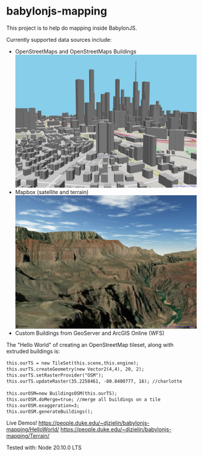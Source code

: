 # babylonjs-mapping
This project is to help do mapping inside BabylonJS. 

Currently supported data sources include:
* OpenStreetMaps and OpenStreetMaps Buildings
![lots of gray buildings on top of map of roads](https://raw.githubusercontent.com/djzielin/babylonjs-mapping/main/doc/charlotte.jpg "Open Street Maps Demo")
* Mapbox (satellite and terrain)
![grand canyon with river at bottom](https://raw.githubusercontent.com/djzielin/babylonjs-mapping/main/doc/grand_canyon.jpg "Mapbox Terrain Demo")
* Custom Buildings from GeoServer and ArcGIS Online (WFS)

The "Hello World" of creating an OpenStreetMap tileset, along with extruded buildings is:

```
this.ourTS = new TileSet(this.scene,this.engine);
this.ourTS.createGeometry(new Vector2(4,4), 20, 2);
this.ourTS.setRasterProvider("OSM");
this.ourTS.updateRaster(35.2258461, -80.8400777, 16); //charlotte

this.ourOSM=new BuildingsOSM(this.ourTS);
this.ourOSM.doMerge=true; //merge all buildings on a tile
this.ourOSM.exaggeration=3;
this.ourOSM.generateBuildings();
```
Live Demos!
https://people.duke.edu/~djzielin/babylonjs-mapping/HelloWorld/
https://people.duke.edu/~djzielin/babylonjs-mapping/Terrain/

Tested with:
Node 20.10.0 LTS
